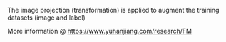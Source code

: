 The image projection (transformation) is applied to augment the training datasets (image and label)

More information @ https://www.yuhanjiang.com/research/FM
